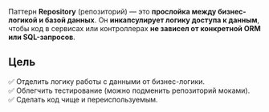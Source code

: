 Паттерн **Repository** (репозиторий) — это **прослойка между бизнес-логикой и базой данных**.
Он **инкапсулирует логику доступа к данным**, чтобы код в сервисах или контроллерах **не зависел от конкретной ORM или SQL-запросов**.

## Цель
✅ Отделить логику работы с данными от бизнес-логики.  
✅ Облегчить тестирование (можно подменить репозиторий моками).  
✅ Сделать код чище и переиспользуемым.